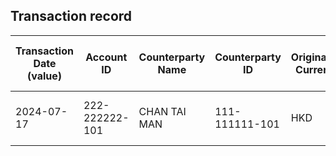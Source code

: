 ## Transaction record
| Transaction Date (value) | Account ID | Counterparty Name | Counterparty ID | Originating Currency | Originating Amount | Debit Credit Indicator | Beneficiary Bank Raw | Originator Bank Raw | Beneficiary Name | Originator Account Number | Transaction Type Source | Transaction Code Description | Sending Bank Account Number | Sending Bank Address | Converted Amount | Fraud payment |
| --- | --- | --- | --- | --- | --- | --- | --- | --- | --- | --- | --- | --- | --- | --- | --- | --- |
| 2024-07-17 | 222-222222-101 | CHAN TAI MAN | 111-111111-101 | HKD | 30000 | D | NaN | NaN | CHAN TAI MAN | 222-222222-101 | DUTF | ATM TRANSFER UNRELATED WITHDRAWAL | NaN | NaN | 30000 | 1 |